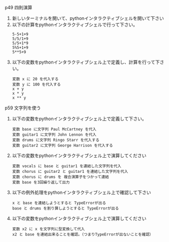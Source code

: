 p49 四則演算

1. 新しいターミナルを開いて、pythonインタラクティブシェルを開いて下さい
1. 以下の計算をpythonインタラクティブシェルで行って下さい。
    ```
    5-5+1+9
    5/5/1+9
    5/5+1*9
    5%5+1+9
    5**5+9
    ```
1. 以下の変数をpythonインタラクティブシェル上で定義し、計算を行って下さい。
    ```
    変数 x に 20 を代入する
    変数 y に 100 を代入する
    x + y 
    x * y 
    x ** y 
    ```
p59 文字列を使う

1. 以下の変数をpythonインタラクティブシェル上で定義して下さい。
   ```
   変数 base に文字列 Paul McCartney を代入
   変数 guitar1 に文字列 John Lennon を代入
   変数 drums に文字列 Ringo Starr を代入する
   変数 guitar2 に文字列 George Harrison を代入する
   ```

1. 以下の変数をpythonインタラクティブシェル上で演算してください
   ```
   変数 vocals に base と guitar1 を連結した文字列を代入
   変数 chorus に guitar2 と guitar1 を連結した文字列を代入
   変数 chorus に drums を 複合演算子をつかって連結
   変数 base を3回繰り返して出力
   ```

1. 以下の例外処理をpythonインタラクティブシェル上で確認して下さい
   ```
   x と base を連結しようとすると TypeErrorが出る
   base と drums を割り算しようとすると TypeErrorが出る
   ``` 

1. 以下の変数をpythonインタラクティブシェル上で演算してください
   ```
   変数 x2 に x を文字列に型変換して代入
   x2 と base を連結出来ることを確認。（つまりTypeErrorが出ないことを確認）
   ```

